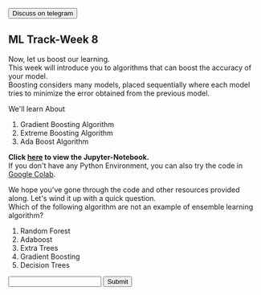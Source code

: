 <a href='https://t.me/ml_code_for_100_days'><button>Discuss on telegram</button></a>
## ML Track-Week 8

Now, let us boost our learning.  
This week will introduce you to algorithms that can boost the accuracy of your model.  
Boosting considers many models, placed sequentially where each model tries to minimize the error obtained from the previous model.  

We'll learn About  

1. Gradient Boosting Algorithm  
2. Extreme Boosting Algorithm  
3. Ada Boost Algorithm  

**Click [here](https://github.com/kabirnagpal/SoA-ML-14/blob/master/week%208.ipynb) to view the Jupyter-Notebook.**   
If you don't have any Python Environment, you can also try the code in [Google Colab](https://colab.research.google.com/).  


We hope you've gone through the code and other resources provided along. Let's wind it up with a quick question.  
Which of the following algorithm are not an example of ensemble learning algorithm?  

1. Random Forest
2. Adaboost
3. Extra Trees
4. Gradient Boosting
5. Decision Trees

<form method='POST'>
  <input name='answer'>
  <input type='submit' value='Submit'>
</form>
